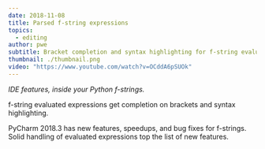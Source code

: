 ```yaml
---
date: 2018-11-08
title: Parsed f-string expressions
topics:
  - editing
author: pwe
subtitle: Bracket completion and syntax highlighting for f-string evaluated expressions.
thumbnail: ./thumbnail.png
video: "https://www.youtube.com/watch?v=OCddA6pSUOk"
---
```


_IDE features, inside your Python f-strings._

f-string evaluated expressions get completion on brackets and syntax highlighting.

PyCharm 2018.3 has new features, speedups, and bug fixes for f-strings.
Solid handling of evaluated expressions top the list of new features.

